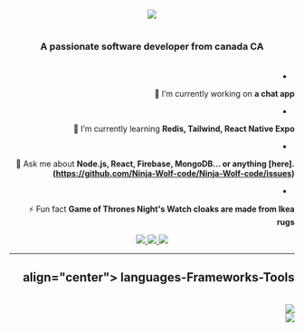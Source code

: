 <ima align= "right" src="https://visitor-badge?page_id=Ninja-Wolf-code.Ninja-Wolf-code" /> 

<h1 align="center">
  <a href="https://git.io/typing-svg">
    <img src="https://readme-typing-svg.herokuapp.com/?
  frot=rihgteous&size=35&center=true&width=500&height=70&duration=4000&lines=Hi+there!+👋;+I'm+Pero+Muniz!;" />
     </a>
    <h1>
<h3 align="center">A passionate software developer from canada CA</h3>

<br/>

<div 

- 🔭 I’m currently working on **a chat app**
  
- 🌱 I’m currently learning **Redis, Tailwind, React Native Expo**
  
- 💬 Ask me about **Node.js, React, Firebase, MongoDB... or anything [here].(https://github.com/Ninja-Wolf-code/Ninja-Wolf-code/issues)**
  
- ⚡ Fun fact **Game of Thrones Night's Watch cloaks are made from Ikea rugs**

  </div>

  <div align="center">
    <a href="milto:pedro.sales.muniz@email.com">
       <img src="https://img.shields.io/badge/Gmail-333333?style=for-the-badg&logo=gmail&logoColor=red" target="_blank" />
    </a>
    <a href="https://in.linkedin.com/in/pedro-sales-muniz" target="_blank">
      <img src="https://img.shields.io/badge/LinkedIn-0077B5?style=for-the-badg&logo=linkedin&logoColor=white" target="_blank" />
    </a>
    <a href="https://salesp07.github.io" target="_blank">
        <img src="https://img.shields.io/bage/portfolio-FF5722?style=for-the-badge&logo=todoist&logoColor=white" target="_blank" /> <!--
  sqlite, safari, google-chrome are other good icon options -->
    </a>
  </div>

  <hr/>

<h2> align="center"> languages-Frameworks-Tools </h2>
<br/>
<div align="centre">
  <a href="https://skillicons.dev">
    <img src=https://skillicons.dev/icons?i=nodejs,github,python,javascript,express,firebase,MongoDB,c,java" /><br>
    <img src=https://skillicons.dev/icons?=react,r,bootstrap,mui,MySQL,flask,HTML,CSS,vscode,figma,git" />
  </a>
</div>
    
